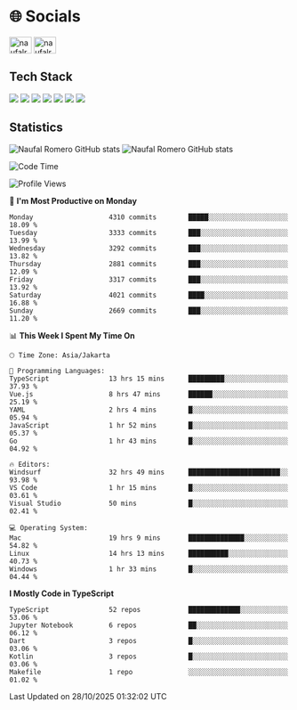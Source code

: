 <h1 align="">🌐 Socials</h1>
<p align="left">
<a href="https://linkedin.com/in/naufal-romero-putra-pratama-9ab816177/" target="blank"><img align="center" src="https://raw.githubusercontent.com/rahuldkjain/github-profile-readme-generator/master/src/images/icons/Social/linked-in-alt.svg" alt="naufalromero" height="30" width="40" /></a>
<a href="https://instagram.com/naufalromero" target="blank"><img align="center" src="https://raw.githubusercontent.com/rahuldkjain/github-profile-readme-generator/master/src/images/icons/Social/instagram.svg" alt="naufalromero" height="30" width="40" /></a>
</p>


<h2 align="">Tech Stack</h2>
<div align="">
  <img src="https://img.shields.io/badge/next.js-000000?style=for-the-badge&logo=nextdotjs&logoColor=white"/>
 <img src="https://img.shields.io/badge/typescript-%23007ACC.svg?style=for-the-badge&logo=typescript&logoColor=white"/>
 <img src="https://img.shields.io/badge/react-%2320232a.svg?style=for-the-badge&logo=react&logoColor=%2361DAFB"/>
 <img src="https://img.shields.io/badge/tailwindcss-%2338B2AC.svg?style=for-the-badge&logo=tailwind-css&logoColor=white"/>
 <img src="https://img.shields.io/badge/Prisma-3982CE?style=for-the-badge&logo=Prisma&logoColor=white"/>
 <img src="https://img.shields.io/badge/javascript-%23323330.svg?style=for-the-badge&logo=javascript&logoColor=%23F7DF1E"/>
 <img src="https://img.shields.io/badge/java-%23ED8B00.svg?style=for-the-badge&logo=openjdk&logoColor=white"/>
</div>


<h2 align="">Statistics</h2>
<div align="">
<img src="https://github-readme-stats-xi-nine-74.vercel.app/api?username=romves&show_icons=true&theme=tokyonight&include_all_commits=true&count_private=true" alt="Naufal Romero GitHub stats"/>
<img src="https://github-readme-stats-xi-nine-74.vercel.app/api/top-langs/?username=romves&theme=tokyonight&hide_border=false&include_all_commits=true&count_private=true&layout=compact" alt="Naufal Romero GitHub stats"/>
</div>

<!--START_SECTION:waka-->
![Code Time](http://img.shields.io/badge/Code%20Time-3%2C046%20hrs%201%20min-blue)

![Profile Views](http://img.shields.io/badge/Profile%20Views-0-blue)

📅 **I'm Most Productive on Monday** 

```text
Monday                   4310 commits        █████░░░░░░░░░░░░░░░░░░░░   18.09 % 
Tuesday                  3333 commits        ███░░░░░░░░░░░░░░░░░░░░░░   13.99 % 
Wednesday                3292 commits        ███░░░░░░░░░░░░░░░░░░░░░░   13.82 % 
Thursday                 2881 commits        ███░░░░░░░░░░░░░░░░░░░░░░   12.09 % 
Friday                   3317 commits        ███░░░░░░░░░░░░░░░░░░░░░░   13.92 % 
Saturday                 4021 commits        ████░░░░░░░░░░░░░░░░░░░░░   16.88 % 
Sunday                   2669 commits        ███░░░░░░░░░░░░░░░░░░░░░░   11.20 % 
```


📊 **This Week I Spent My Time On** 

```text
🕑︎ Time Zone: Asia/Jakarta

💬 Programming Languages: 
TypeScript               13 hrs 15 mins      █████████░░░░░░░░░░░░░░░░   37.93 % 
Vue.js                   8 hrs 47 mins       ██████░░░░░░░░░░░░░░░░░░░   25.19 % 
YAML                     2 hrs 4 mins        █░░░░░░░░░░░░░░░░░░░░░░░░   05.94 % 
JavaScript               1 hr 52 mins        █░░░░░░░░░░░░░░░░░░░░░░░░   05.37 % 
Go                       1 hr 43 mins        █░░░░░░░░░░░░░░░░░░░░░░░░   04.92 % 

🔥 Editors: 
Windsurf                 32 hrs 49 mins      ███████████████████████░░   93.98 % 
VS Code                  1 hr 15 mins        █░░░░░░░░░░░░░░░░░░░░░░░░   03.61 % 
Visual Studio            50 mins             █░░░░░░░░░░░░░░░░░░░░░░░░   02.41 % 

💻 Operating System: 
Mac                      19 hrs 9 mins       ██████████████░░░░░░░░░░░   54.82 % 
Linux                    14 hrs 13 mins      ██████████░░░░░░░░░░░░░░░   40.73 % 
Windows                  1 hr 33 mins        █░░░░░░░░░░░░░░░░░░░░░░░░   04.44 % 
```

**I Mostly Code in TypeScript** 

```text
TypeScript               52 repos            █████████████░░░░░░░░░░░░   53.06 % 
Jupyter Notebook         6 repos             ██░░░░░░░░░░░░░░░░░░░░░░░   06.12 % 
Dart                     3 repos             █░░░░░░░░░░░░░░░░░░░░░░░░   03.06 % 
Kotlin                   3 repos             █░░░░░░░░░░░░░░░░░░░░░░░░   03.06 % 
Makefile                 1 repo              ░░░░░░░░░░░░░░░░░░░░░░░░░   01.02 % 
```




 Last Updated on 28/10/2025 01:32:02 UTC
<!--END_SECTION:waka-->

